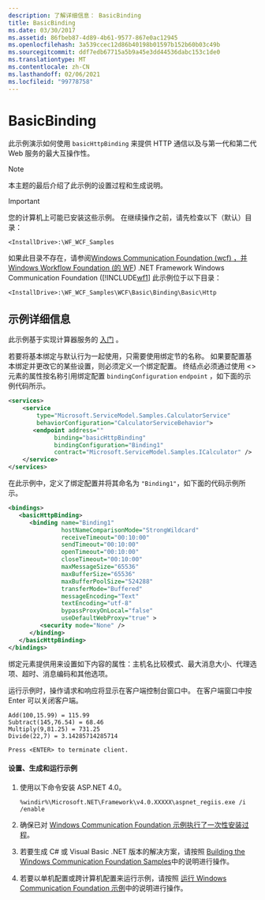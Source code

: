 ```yaml
---
description: 了解详细信息： BasicBinding
title: BasicBinding
ms.date: 03/30/2017
ms.assetid: 86fbeb87-4d89-4b61-9577-867e0ac12945
ms.openlocfilehash: 3a539ccec12d86b40198b01597b152b60b03c49b
ms.sourcegitcommit: ddf7edb67715a5b9a45e3dd44536dabc153c1de0
ms.translationtype: MT
ms.contentlocale: zh-CN
ms.lasthandoff: 02/06/2021
ms.locfileid: "99778758"
---
```

# <a name="basicbinding"></a>BasicBinding

此示例演示如何使用 `basicHttpBinding` 来提供 HTTP 通信以及与第一代和第二代 Web 服务的最大互操作性。

> [!NOTE]
> 本主题的最后介绍了此示例的设置过程和生成说明。

> [!IMPORTANT]
> 您的计算机上可能已安装这些示例。 在继续操作之前，请先检查以下（默认）目录：
>
> `<InstallDrive>:\WF_WCF_Samples`
>
> 如果此目录不存在，请参阅[Windows Communication Foundation (wcf) ，并 Windows Workflow Foundation (的 WF](https://www.microsoft.com/download/details.aspx?id=21459)) .NET Framework Windows Communication Foundation ([!INCLUDE[wf1](../../../../includes/wf1-md.md)] 此示例位于以下目录：
>
> `<InstallDrive>:\WF_WCF_Samples\WCF\Basic\Binding\Basic\Http`

## <a name="sample-details"></a>示例详细信息

此示例基于实现计算器服务的 [入门](getting-started-sample.md) 。

若要将基本绑定与默认行为一起使用，只需要使用绑定节的名称。 如果要配置基本绑定并更改它的某些设置，则必须定义一个绑定配置。 终结点必须通过使用 <> 元素的属性按名称引用绑定配置 `bindingConfiguration` `endpoint` ，如下面的示例代码所示。

```xml
<services>
    <service
        type="Microsoft.ServiceModel.Samples.CalculatorService"
        behaviorConfiguration="CalculatorServiceBehavior">
       <endpoint address=""
             binding="basicHttpBinding"
             bindingConfiguration="Binding1"
             contract="Microsoft.ServiceModel.Samples.ICalculator" />
    </service>
</services>
```

在此示例中，定义了绑定配置并将其命名为 `"Binding1"`，如下面的代码示例所示。

```xml
<bindings>
   <basicHttpBinding>
      <binding name="Binding1"
               hostNameComparisonMode="StrongWildcard"
               receiveTimeout="00:10:00"
               sendTimeout="00:10:00"
               openTimeout="00:10:00"
               closeTimeout="00:10:00"
               maxMessageSize="65536"
               maxBufferSize="65536"
               maxBufferPoolSize="524288"
               transferMode="Buffered"
               messageEncoding="Text"
               textEncoding="utf-8"
               bypassProxyOnLocal="false"
               useDefaultWebProxy="true" >
         <security mode="None" />
      </binding>
   </basicHttpBinding>
</bindings>
```

绑定元素提供用来设置如下内容的属性：主机名比较模式、最大消息大小、代理选项、超时、消息编码和其他选项。

运行示例时，操作请求和响应将显示在客户端控制台窗口中。 在客户端窗口中按 Enter 可以关闭客户端。

```console
Add(100,15.99) = 115.99
Subtract(145,76.54) = 68.46
Multiply(9,81.25) = 731.25
Divide(22,7) = 3.14285714285714

Press <ENTER> to terminate client.
```

#### <a name="to-set-up-build-and-run-the-sample"></a>设置、生成和运行示例

1. 使用以下命令安装 ASP.NET 4.0。

    ```console
    %windir%\Microsoft.NET\Framework\v4.0.XXXXX\aspnet_regiis.exe /i /enable
    ```

2. 确保已对 [Windows Communication Foundation 示例执行了一次性安装过程](one-time-setup-procedure-for-the-wcf-samples.md)。

3. 若要生成 C# 或 Visual Basic .NET 版本的解决方案，请按照 [Building the Windows Communication Foundation Samples](building-the-samples.md)中的说明进行操作。

4. 若要以单机配置或跨计算机配置来运行示例，请按照 [运行 Windows Communication Foundation 示例](running-the-samples.md)中的说明进行操作。
